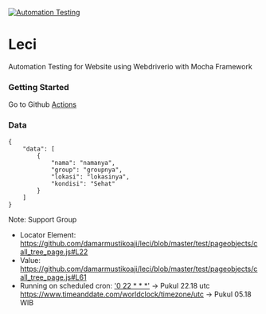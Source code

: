 [![Automation Testing](https://github.com/damarmustikoaji/leci/actions/workflows/main.yml/badge.svg?branch=master)](https://github.com/damarmustikoaji/leci/actions/workflows/main.yml)
# Leci

Automation Testing for Website using Webdriverio with Mocha Framework

### Getting Started
Go to Github [Actions](https://github.com/damarmustikoaji/leci/actions)

### Data
```
{
    "data": [
        {
            "nama": "namanya",
            "group": "groupnya",
            "lokasi": "lokasinya",
            "kondisi": "Sehat"
        }
    ]
}
```

Note:
Support Group
- Locator Element: https://github.com/damarmustikoaji/leci/blob/master/test/pageobjects/call_tree_page.js#L22
- Value: https://github.com/damarmustikoaji/leci/blob/master/test/pageobjects/call_tree_page.js#L61
- Running on scheduled cron:  ['0 22 * * *'](https://github.com/damarmustikoaji/leci/blob/master/.github/workflows/main.yml#L5) -> Pukul 22.18 utc https://www.timeanddate.com/worldclock/timezone/utc -> Pukul 05.18 WIB
